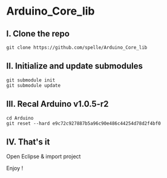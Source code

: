 Arduino_Core_lib
================

I. Clone the repo
-----------------
    git clone https://github.com/spelle/Arduino_Core_lib

II. Initialize and update submodules
-----------------
    git submodule init
    git submodule update

III. Recal Arduino v1.0.5-r2
-----------------
    cd Arduino
    git reset --hard e9c72c927887b5a96c90e486c44254d78d2f4bf0

IV. That's it
-----------------

Open Eclipse & import project

Enjoy !
